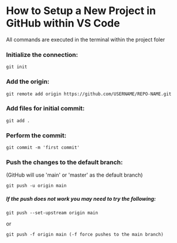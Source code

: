 # How to Setup a New Project in GitHub within VS Code

All commands are executed in the terminal within the project foler

### Initialize the connection:
```
git init
```
### Add the origin:
```
git remote add origin https://github.com/USERNAME/REPO-NAME.git
```
### Add files for initial commit:
```
git add .
```
### Perform the commit:
```
git commit -m 'first commit'
```
### Push the changes to the default branch:
(GitHub will use 'main' or 'master' as the default branch)
```
git push -u origin main
```

##### If the push does not work you may need to try the following:
```
git push --set-upstream origin main
```
or 
```
git push -f origin main (-f force pushes to the main branch)
```

